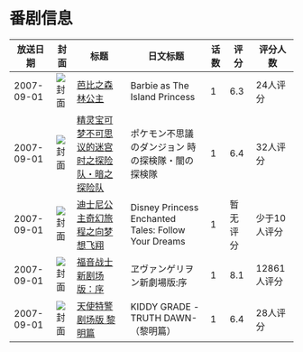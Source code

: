 # 番剧信息

|放送日期|封面|标题|日文标题|话数|评分|评分人数|
|---|---|---|---|---|---|---|
|2007-09-01|![封面](https://lain.bgm.tv/pic/cover/c/ad/1f/116157_3g556.jpg)|[芭比之森林公主](https://bangumi.tv/subject/116157)|Barbie as The Island Princess|1|6.3|24人评分|
|2007-09-01|![封面](https://lain.bgm.tv/pic/cover/c/82/99/99953_Z808W.jpg)|[精灵宝可梦不可思议的迷宫 时之探险队・暗之探险队](https://bangumi.tv/subject/99953)|ポケモン不思議のダンジョン 時の探検隊・闇の探検隊|1|6.4|32人评分|
|2007-09-01|![封面](https://lain.bgm.tv/pic/cover/c/80/b9/113258_2jMz4.jpg)|[迪士尼公主奇幻旅程之向梦想飞翔](https://bangumi.tv/subject/113258)|Disney Princess Enchanted Tales: Follow Your Dreams|1|暂无评分|少于10人评分|
|2007-09-01|![封面](https://lain.bgm.tv/pic/cover/c/e5/7c/772_yFW6i.jpg)|[福音战士新剧场版：序](https://bangumi.tv/subject/772)|ヱヴァンゲリヲン新劇場版:序|1|8.1|12861人评分|
|2007-09-01|![封面](https://lain.bgm.tv/pic/cover/c/cd/b2/84689_8V3dG.jpg)|[天使特警 剧场版 黎明篇](https://bangumi.tv/subject/84689)|KIDDY GRADE -TRUTH DAWN-（黎明篇）|1|6.4|28人评分|
